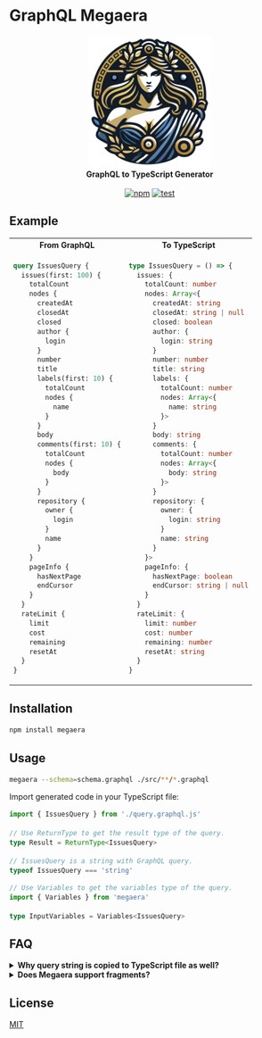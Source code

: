 # GraphQL Megaera

<p align="center">
  <img src=".github/graphql-megaera.svg" width="220" alt="GraphQL Megaera"><br>
  <strong>GraphQL to TypeScript Generator</strong><br><br>
  <a href="https://www.npmjs.com/package/megaera"><img src="https://badgen.net/npm/v/megaera" alt="npm"></a> <a href="https://github.com/webpod/graphql-megaera/actions/workflows/test.yml"><img src="https://github.com/webpod/graphql-megaera/actions/workflows/test.yml/badge.svg?branch=main" alt="test"></a>
</p>

## Example

<table>
<tr>
  <th>From GraphQL</th>
  <th>To TypeScript</th>
</tr>
<tr>
  <td>

```graphql
query IssuesQuery {
  issues(first: 100) {
    totalCount
    nodes {
      createdAt
      closedAt
      closed
      author {
        login
      }
      number
      title
      labels(first: 10) {
        totalCount
        nodes {
          name
        }
      }
      body
      comments(first: 10) {
        totalCount
        nodes {
          body
        }
      }
      repository {
        owner {
          login
        }
        name
      }
    }
    pageInfo {
      hasNextPage
      endCursor
    }
  }
  rateLimit {
    limit
    cost
    remaining
    resetAt
  }
}
```

</td>
<td>

```ts
type IssuesQuery = () => {
  issues: {
    totalCount: number
    nodes: Array<{
      createdAt: string
      closedAt: string | null
      closed: boolean
      author: {
        login: string
      }
      number: number
      title: string
      labels: {
        totalCount: number
        nodes: Array<{
          name: string
        }> 
      }
      body: string
      comments: {
        totalCount: number
        nodes: Array<{
          body: string
        }>
      }
      repository: {
        owner: {
          login: string
        }
        name: string
      }
    }>
    pageInfo: {
      hasNextPage: boolean
      endCursor: string | null
    }
  }
  rateLimit: {
    limit: number
    cost: number
    remaining: number
    resetAt: string
  }
}
```

  </td>
</tr>
</table>

## Installation

```bash
npm install megaera
```

## Usage

```bash
megaera --schema=schema.graphql ./src/**/*.graphql
```

Import generated code in your TypeScript file:

```ts
import { IssuesQuery } from './query.graphql.js'

// Use ReturnType to get the result type of the query.
type Result = ReturnType<IssuesQuery>

// IssuesQuery is a string with GraphQL query.
typeof IssuesQuery === 'string'
```

```ts
// Use Variables to get the variables type of the query.
import { Variables } from 'megaera'

type InputVariables = Variables<IssuesQuery>
```

## FAQ

<details>
<summary><strong>Why query string is copied to TypeScript file as well?</strong></summary>

To make it easier to import queries in TypeScript projects. As well to connect
generated output types with query source code.

This allows for library authors to create a function that accepts a query, and
infers the return type from the query, as well as the types of the variables.

For example, wrap [Octokit](https://github.com/octokit/octokit.js) in a function
that accepts a query and returns the result:

```ts
import { Query, Variables } from 'megaera'
import { IssuesQuery } from './query.graphql.js'

function query<T extends Query>(query: T, variables?: Variables<T>) {
  return octokit.graphql<ReturnType<T>>(query, variables)
}

// Return type, and types of variables are inferred from the query.
const { issues } = await query(IssuesQuery, { login: 'webpod' })
```

</details>

<details>
<summary><strong>Does Megaera support fragments?</strong></summary>

Yes, Megaera fully supports fragments. Fragments are generated as separate types,
and can be used independently.

```graphql
query IssuesQuery($login: String) {
  issues(login: $login) {
    totalCount
    nodes {
      ...Issue
    }
  }
}

fragment Issue on Issue {
  number
  author {
    login
  }
  createdAt
  closedAt
}
```

The generated TypeScript code will have a type `Issue` that can be used independently:

```ts
import { Issue, IssuesQuery } from './query.graphql.js'

const firstIssue: Issue = query(IssuesQuery).issues.nodes[0]
```

</details>


## License

[MIT](LICENSE)
